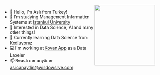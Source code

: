 <img align='right' src='https://github.com/aslicanaydin/aslicanaydin/assets/146888286/2b0cb692-f303-4b42-88b3-fe80a76d50e3)' width="200">

<!--About Me-->
- 👋 Hello, I’m Aslı from Turkey!
- 📖 I'm studying Management Information Systems at [Istanbul University](https://www.istanbul.edu.tr/tr/_) 
- 👀 Interested in Data Science, AI and many other things!
- 🌱 Currently learning Data Science from [Kodluyoruz](https://kodluyoruz.org/)
- 💻 I'm working at [Kovan App](https://kovan.app/) as a Data Labeler 
- 📫 Reach me anytime aslicanaydin@windowslive.com
<!--About me-->
